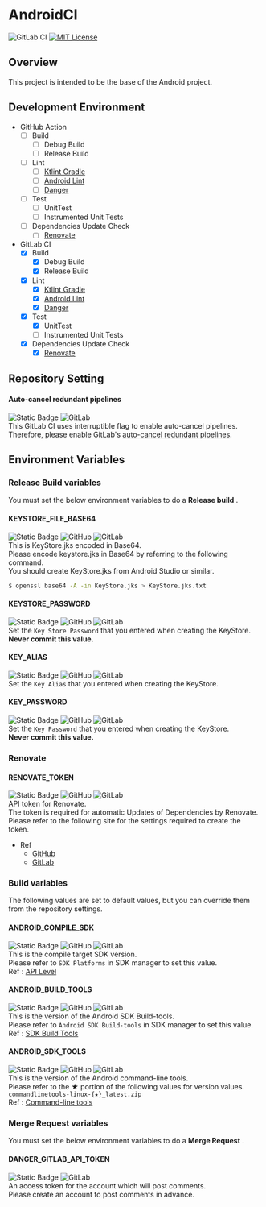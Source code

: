 # AndroidCI
![GitLab CI](https://gitlab.com/naoki_maeda/AndroidCI/badges/main/pipeline.svg)
[![MIT License](http://img.shields.io/badge/license-MIT-blue.svg?style=flat)](https://github.com/Maeda-Naoki/AndroidCI/blob/main/LICENSE)

## Overview
This project is intended to be the base of the Android project.

## Development Environment
- GitHub Action
  - [ ] Build
    - [ ] Debug Build
    - [ ] Release Build
  - [ ] Lint
    - [ ] [Ktlint Gradle](https://github.com/JLLeitschuh/ktlint-gradle)
    - [ ] [Android Lint](https://developer.android.com/studio/write/lint)
    - [ ] [Danger](https://github.com/danger/danger)
  - [ ] Test
    - [ ] UnitTest
    - [ ] Instrumented Unit Tests
  - [ ] Dependencies Update Check
    - [ ] [Renovate](https://github.com/renovatebot/renovate#renovate)
- GitLab CI
  - [X] Build
    - [X] Debug Build
    - [X] Release Build
  - [X] Lint
    - [X] [Ktlint Gradle](https://github.com/JLLeitschuh/ktlint-gradle)
    - [X] [Android Lint](https://developer.android.com/studio/write/lint)
    - [X] [Danger](https://github.com/danger/danger)
  - [X] Test
    - [X] UnitTest
    - [ ] Instrumented Unit Tests
  - [X] Dependencies Update Check
    - [X] [Renovate](https://github.com/renovatebot/renovate#renovate)

## Repository Setting
#### Auto-cancel redundant pipelines
![Static Badge](https://img.shields.io/badge/Required-F44336)
![GitLab](https://img.shields.io/badge/gitlab-%23181717.svg?style=for-the-badge&logo=gitlab&logoColor=orange)  
This GitLab CI uses interruptible flag to enable auto-cancel pipelines.  
Therefore, please enable GitLab's [auto-cancel redundant pipelines](https://docs.gitlab.com/ee/ci/pipelines/settings.html#auto-cancel-redundant-pipelines).

## Environment Variables
### Release Build variables
You must set the below environment variables to do a **Release build** .  
#### KEYSTORE_FILE_BASE64
![Static Badge](https://img.shields.io/badge/Required-F44336)
![GitHub](https://img.shields.io/badge/github-%23121011.svg?style=for-the-badge&logo=github&logoColor=white)
![GitLab](https://img.shields.io/badge/gitlab-%23181717.svg?style=for-the-badge&logo=gitlab&logoColor=orange)  
This is KeyStore.jks encoded in Base64.  
Please encode keystore.jks in Base64 by referring to the following command.  
You should create KeyStore.jks from Android Studio or similar.  

```bash
$ openssl base64 -A -in KeyStore.jks > KeyStore.jks.txt
```

#### KEYSTORE_PASSWORD
![Static Badge](https://img.shields.io/badge/Required-F44336)
![GitHub](https://img.shields.io/badge/github-%23121011.svg?style=for-the-badge&logo=github&logoColor=white)
![GitLab](https://img.shields.io/badge/gitlab-%23181717.svg?style=for-the-badge&logo=gitlab&logoColor=orange)  
Set the `Key Store Password` that you entered when creating the KeyStore.  
**Never commit this value.**
#### KEY_ALIAS
![Static Badge](https://img.shields.io/badge/Required-F44336)
![GitHub](https://img.shields.io/badge/github-%23121011.svg?style=for-the-badge&logo=github&logoColor=white)
![GitLab](https://img.shields.io/badge/gitlab-%23181717.svg?style=for-the-badge&logo=gitlab&logoColor=orange)  
Set the `Key Alias` that you entered when creating the KeyStore.
#### KEY_PASSWORD
![Static Badge](https://img.shields.io/badge/Required-F44336)
![GitHub](https://img.shields.io/badge/github-%23121011.svg?style=for-the-badge&logo=github&logoColor=white)
![GitLab](https://img.shields.io/badge/gitlab-%23181717.svg?style=for-the-badge&logo=gitlab&logoColor=orange)  
Set the `Key Password` that you entered when creating the KeyStore.  
**Never commit this value.**

### Renovate
#### RENOVATE_TOKEN
![Static Badge](https://img.shields.io/badge/Required-F44336)
![GitHub](https://img.shields.io/badge/github-%23121011.svg?style=for-the-badge&logo=github&logoColor=white)
![GitLab](https://img.shields.io/badge/gitlab-%23181717.svg?style=for-the-badge&logo=gitlab&logoColor=orange)  
API token for Renovate.  
The token is required for automatic Updates of Dependencies by Renovate.  
Please refer to the following site for the settings required to create the token.  

- Ref
  - [GitHub](https://docs.renovatebot.com/modules/platform/github/)
  - [GitLab](https://docs.renovatebot.com/modules/platform/gitlab/)

### Build variables
The following values are set to default values, but you can override them from the repository settings.  
#### ANDROID_COMPILE_SDK
![Static Badge](https://img.shields.io/badge/Optional-009688)
![GitHub](https://img.shields.io/badge/github-%23121011.svg?style=for-the-badge&logo=github&logoColor=white)
![GitLab](https://img.shields.io/badge/gitlab-%23181717.svg?style=for-the-badge&logo=gitlab&logoColor=orange)  
This is the compile target SDK version.  
Please refer to `SDK Platforms` in SDK manager to set this value.  
Ref : [API Level](https://developer.android.com/guide/topics/manifest/uses-sdk-element#ApiLevels)
#### ANDROID_BUILD_TOOLS
![Static Badge](https://img.shields.io/badge/Optional-009688)
![GitHub](https://img.shields.io/badge/github-%23121011.svg?style=for-the-badge&logo=github&logoColor=white)
![GitLab](https://img.shields.io/badge/gitlab-%23181717.svg?style=for-the-badge&logo=gitlab&logoColor=orange)  
This is the version of the Android SDK Build-tools.  
Please refer to `Android SDK Build-tools` in SDK manager to set this value.  
Ref : [SDK Build Tools](https://developer.android.com/studio/releases/build-tools)
#### ANDROID_SDK_TOOLS
![Static Badge](https://img.shields.io/badge/Optional-009688)
![GitHub](https://img.shields.io/badge/github-%23121011.svg?style=for-the-badge&logo=github&logoColor=white)
![GitLab](https://img.shields.io/badge/gitlab-%23181717.svg?style=for-the-badge&logo=gitlab&logoColor=orange)  
This is the version of the Android command-line tools.  
Please refer to the ★ portion of the following values for version values.  
`commandlinetools-linux-{★}_latest.zip`  
Ref : [Command-line tools](https://developer.android.com/studio#downloads)

### Merge Request variables
You must set the below environment variables to do a **Merge Request** .  
#### DANGER_GITLAB_API_TOKEN
![Static Badge](https://img.shields.io/badge/Required-F44336)
![GitLab](https://img.shields.io/badge/gitlab-%23181717.svg?style=for-the-badge&logo=gitlab&logoColor=orange)  
An access token for the account which will post comments.  
Please create an account to post comments in advance.